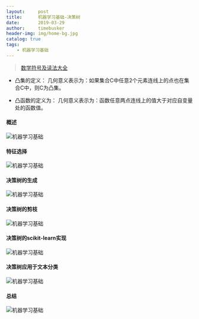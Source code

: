 ```yaml
---
layout:     post
title:      机器学习基础-决策树
date:       2019-03-29
author:     timebusker
header-img: img/home-bg.jpg
catalog: true
tags:
    - 机器学习基础
---
```


> [数学符号及读法大全](https://blog.csdn.net/qq_37212752/article/details/83956265)

- 凸集的定义：
几何意义表示为：如果集合C中任意2个元素连线上的点也在集合C中，则C为凸集。

- 凸函数的定义为：
几何意义表示为：函数任意两点连线上的值大于对应自变量处的函数值。

#### 概述

![机器学习基础](img/older/algorithm/06/1.png)

#### 特征选择

![机器学习基础](img/older/algorithm/06/2.png)

#### 决策树的生成

![机器学习基础](img/older/algorithm/06/3.png)

#### 决策树的剪枝

![机器学习基础](img/older/algorithm/06/4.png)

#### 决策树的scikit-learn实现

![机器学习基础](img/older/algorithm/06/5.png)

#### 决策树应用于文本分类

![机器学习基础](img/older/algorithm/06/6.png)

#### 总结

![机器学习基础](img/older/algorithm/06/7.png)

